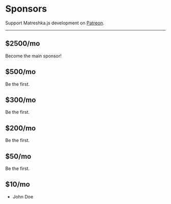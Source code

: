 # Sponsors

Support Matreshka.js development on [Patreon](https://www.patreon.com/finom).

----------

## $2500/mo
Become the main sponsor!
## $500/mo
Be the first.
## $300/mo
Be the first.
## $200/mo
Be the first.
## $50/mo
Be the first.
## $10/mo
- John Doe


